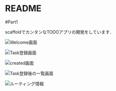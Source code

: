 # README

#Part1

scaffoldでカンタンなTODOアプリの開発をしています．

 ![Welcome画面](https://github.com/ssk333/Read_PRoR/wiki/picture/start.png　"Welcome画面")

 ![Task登録画面](https://github.com/ssk333/Read_PRoR/wiki/picture/new_task.png "Task登録画面")

 ![created画面](https://github.com/ssk333/Read_PRoR/wiki/picture/created.png "created画面")

 ![Task登録後の一覧画面](https://github.com/ssk333/Read_PRoR/wiki/picture/show.png "Task登録後の一覧画面")

 ![ルーティング情報](/Users/kenta/virtualbox/centos7/Read_PRoR/todo/picture/routes.png "ルーティング情報")
